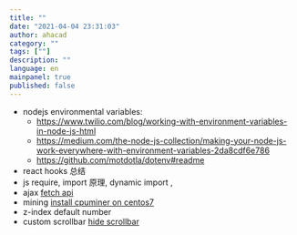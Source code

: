 ```yaml
---
title: ""
date: "2021-04-04 23:31:03"
author: ahacad
category: ""
tags: [""]
description: ""
language: en
mainpanel: true
published: false
---
```


- nodejs environmental variables:
  - https://www.twilio.com/blog/working-with-environment-variables-in-node-js-html
  - https://medium.com/the-node-js-collection/making-your-node-js-work-everywhere-with-environment-variables-2da8cdf6e786
  - https://github.com/motdotla/dotenv#readme
- react hooks 总结 [](https://www.cnblogs.com/V587Chinese/p/12778842.html)
- js require, import 原理, dynamic import
  [](https://developer.mozilla.org/en-US/docs/Web/JavaScript/Reference/Statements/import#dynamic_imports),
  [](https://javascript.info/modules-dynamic-imports)
- ajax [fetch api](https://developer.mozilla.org/en-US/docs/Web/API/Fetch_API/Using_Fetch)
- mining [install cpuminer on centos7](https://www.cryptocurrencyfreak.com/2017/08/07/monero-mining-cpuminer-multi-centos-7/)
- z-index default number
- custom scrollbar [hide scrollbar](https://stackoverflow.com/questions/16670931/hide-scroll-bar-but-while-still-being-able-to-scroll)
